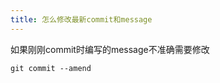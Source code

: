 ```yaml
---
title: 怎么修改最新commit和message
---
```



如果刚刚commit时编写的message不准确需要修改

```shell
git commit --amend
```
